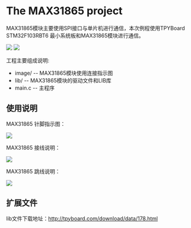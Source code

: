 <h1>The MAX31865 project</h1>

MAX31865模块主要使用SPI接口与单片机进行通信，本次例程使用TPYBoard STM32F103RBT6 最小系统板和MAX31865模块进行通信。

<img src="https://gd1.alicdn.com/imgextra/i2/53180289/TB2ZfJsmR0kpuFjy1zdXXXuUVXa_!!53180289.png_400x400.jpg_.webp" style="max-width:100%;">
<img src="https://gd1.alicdn.com/imgextra/i1/53180289/TB2tzsSf1J8puFjy1XbXXagqVXa_!!53180289.png_400x400.jpg_.webp" style="max-width:100%;">



工程主要组成说明:

<ul>
<li>image/ -- MAX31865模块使用连接指示图</li>
<li>lib/ -- MAX31865模块的驱动文件和LIB库</li>
<li>main.c  -- 主程序</li>
</ul>

<h2>使用说明</h2>

MAX31865 针脚指示图：

<img src="https://github.com/TPYBoard/MAX31865/blob/master/image/max31865.png" style="max-width:100%;">

MAX31865 接线说明：

<img src="https://github.com/TPYBoard/MAX31865/blob/master/image/接线图.png" style="max-width:100%;">

MAX31865 跳线说明：

<img src="https://github.com/TPYBoard/MAX31865/blob/master/image/跳线图.png" style="max-width:100%;">

<h2>扩展文件</h2>

lib文件下载地址：http://tpyboard.com/download/data/178.html

